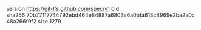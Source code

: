 version https://git-lfs.github.com/spec/v1
oid sha256:70b77117744792ebd464e84887a6803a6a0bfa613c4969e2ba2a0c48a266f9f2
size 1279
